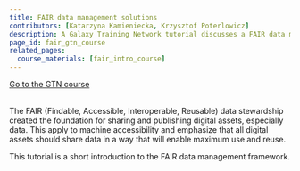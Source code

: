 ```yaml
---
title: FAIR data management solutions
contributors: [Katarzyna Kamieniecka, Krzysztof Poterlowicz]
description: A Galaxy Training Network tutorial discusses a FAIR data management framework that can be used to improve the findability, accessibility, interoperability, and reusability of research data.
page_id: fair_gtn_course
related_pages: 
  course_materials: [fair_intro_course]
---
```


<a type="button" class="home-button" href="https://training.galaxyproject.org/training-material/topics/fair/tutorials/data-management/tutorial.html">
      Go to the GTN course
</a>
<br>
<br>

The FAIR (Findable, Accessible, Interoperable, Reusable) data stewardship created the foundation for sharing and publishing digital assets, especially data. This apply to machine accessibility and emphasize that all digital assets should share data in a way that will enable maximum use and reuse.

This tutorial is a short introduction to the FAIR data management framework. 